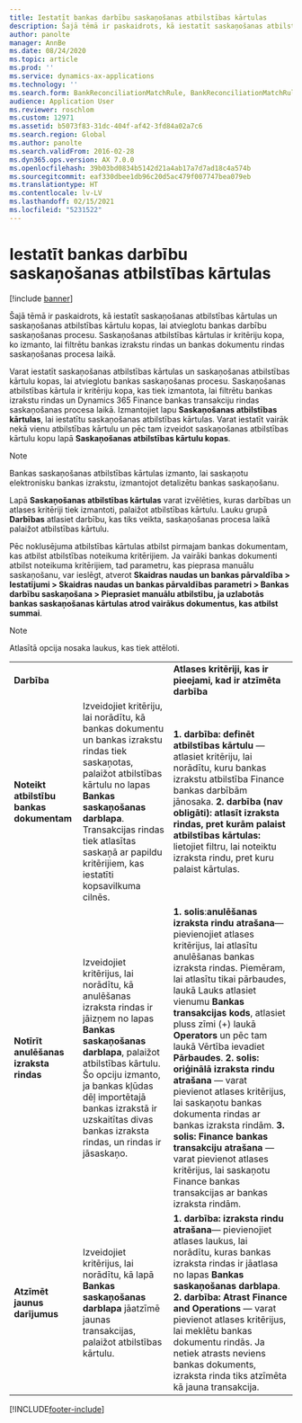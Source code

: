 ```yaml
---
title: Iestatīt bankas darbību saskaņošanas atbilstības kārtulas
description: Šajā tēmā ir paskaidrots, kā iestatīt saskaņošanas atbilstības kārtulas un saskaņošanas atbilstības kārtulu kopas, lai atvieglotu bankas darbību saskaņošanas procesu. Saskaņošanas atbilstības kārtulas ir kritēriju kopa, ko izmanto, lai filtrētu bankas izrakstu rindas un bankas dokumentu rindas saskaņošanas procesa laikā.
author: panolte
manager: AnnBe
ms.date: 08/24/2020
ms.topic: article
ms.prod: ''
ms.service: dynamics-ax-applications
ms.technology: ''
ms.search.form: BankReconciliationMatchRule, BankReconciliationMatchRuleSet
audience: Application User
ms.reviewer: roschlom
ms.custom: 12971
ms.assetid: b5073f83-31dc-404f-af42-3fd84a02a7c6
ms.search.region: Global
ms.author: panolte
ms.search.validFrom: 2016-02-28
ms.dyn365.ops.version: AX 7.0.0
ms.openlocfilehash: 39b03bd0834b5142d21a4ab17a7d7ad18c4a574b
ms.sourcegitcommit: eaf330dbee1db96c20d5ac479f007747bea079eb
ms.translationtype: HT
ms.contentlocale: lv-LV
ms.lasthandoff: 02/15/2021
ms.locfileid: "5231522"
---
```

# <a name="set-up-bank-reconciliation-matching-rules"></a>Iestatīt bankas darbību saskaņošanas atbilstības kārtulas

[!include [banner](../includes/banner.md)]

Šajā tēmā ir paskaidrots, kā iestatīt saskaņošanas atbilstības kārtulas un saskaņošanas atbilstības kārtulu kopas, lai atvieglotu bankas darbību saskaņošanas procesu. Saskaņošanas atbilstības kārtulas ir kritēriju kopa, ko izmanto, lai filtrētu bankas izrakstu rindas un bankas dokumentu rindas saskaņošanas procesa laikā.

Varat iestatīt saskaņošanas atbilstības kārtulas un saskaņošanas atbilstības kārtulu kopas, lai atvieglotu bankas saskaņošanas procesu. Saskaņošanas atbilstības kārtula ir kritēriju kopa, kas tiek izmantota, lai filtrētu bankas izrakstu rindas un Dynamics 365 Finance bankas transakciju rindas saskaņošanas procesa laikā. Izmantojiet lapu **Saskaņošanas atbilstības kārtulas**, lai iestatītu saskaņošanas atbilstības kārtulas. Varat iestatīt vairāk nekā vienu atbilstības kārtulu un pēc tam izveidot saskaņošanas atbilstības kārtulu kopu lapā **Saskaņošanas atbilstības kārtulu kopas**. 

> [!NOTE] 
> Bankas saskaņošanas atbilstības kārtulas izmanto, lai saskaņotu elektronisku bankas izrakstu, izmantojot detalizētu bankas saskaņošanu. 

Lapā **Saskaņošanas atbilstības kārtulas** varat izvēlēties, kuras darbības un atlases kritēriji tiek izmantoti, palaižot atbilstības kārtulu. Lauku grupā **Darbības** atlasiet darbību, kas tiks veikta, saskaņošanas procesa laikā palaižot atbilstības kārtulu.  

Pēc noklusējuma atbilstības kārtulas atbilst pirmajam bankas dokumentam, kas atbilst atbilstības noteikuma kritērijiem. Ja vairāki bankas dokumenti atbilst noteikuma kritērijiem, tad parametru, kas pieprasa manuālu saskaņošanu, var ieslēgt, atverot **Skaidras naudas un bankas pārvaldība > Iestatījumi > Skaidras naudas un bankas pārvaldības parametri > Bankas darbību saskaņošana > Pieprasiet manuālu atbilstību, ja uzlabotās bankas saskaņošanas kārtulas atrod vairākus dokumentus, kas atbilst summai**.

> [!NOTE] 
> Atlasītā opcija nosaka laukus, kas tiek attēloti.

|                                    |                                                                                                                                                                                                                                                                                                               |                                                                                                                                                                                                                                                                                                                                                                                                                                                                                                                                                                                                                                  |
|------------------------------------|---------------------------------------------------------------------------------------------------------------------------------------------------------------------------------------------------------------------------------------------------------------------------------------------------------------|----------------------------------------------------------------------------------------------------------------------------------------------------------------------------------------------------------------------------------------------------------------------------------------------------------------------------------------------------------------------------------------------------------------------------------------------------------------------------------------------------------------------------------------------------------------------------------------------------------------------------------|
| **Darbība**                         |                                                                                                                                                                                                                                                                                                               | **Atlases kritēriji, kas ir pieejami, kad ir atzīmēta darbība**                                                                                                                                                                                                                                                                                                                                                                                                                                                                                                                                                                         |
| **Noteikt atbilstību bankas dokumentam**       | Izveidojiet kritēriju, lai norādītu, kā bankas dokumentu un bankas izrakstu rindas tiek saskaņotas, palaižot atbilstības kārtulu no lapas **Bankas saskaņošanas darblapa**. Transakcijas rindas tiek atlasītas saskaņā ar papildu kritērijiem, kas iestatīti kopsavilkuma cilnēs.                                | **1. darbība: definēt atbilstības kārtulu** — atlasiet kritēriju, lai norādītu, kuru bankas izrakstu atbilstība Finance bankas darbībām jānosaka. **2. darbība (nav obligāti): atlasīt izraksta rindas, pret kurām palaist atbilstības kārtulas:** lietojiet filtru, lai noteiktu izraksta rindu, pret kuru palaist kārtulas.                                                                                                                                                                                                                                                                                                               |
| **Notīrīt anulēšanas izraksta rindas** | Izveidojiet kritērijus, lai norādītu, kā anulēšanas izraksta rindas ir jāizņem no lapas **Bankas saskaņošanas darblapa**, palaižot atbilstības kārtulu. Šo opciju izmanto, ja bankas kļūdas dēļ importētajā bankas izrakstā ir uzskaitītas divas bankas izraksta rindas, un rindas ir jāsaskaņo. | **1. solis**:**anulēšanas izraksta rindu atrašana**— pievienojiet atlases kritērijus, lai atlasītu anulēšanas bankas izraksta rindas. Piemēram, lai atlasītu tikai pārbaudes, laukā Lauks atlasiet vienumu **Bankas transakcijas kods**, atlasiet pluss zīmi (+) laukā **Operators** un pēc tam laukā Vērtība ievadiet **Pārbaudes**. **2. solis: oriģinālā izraksta rindu atrašana** — varat pievienot atlases kritērijus, lai saskaņotu bankas dokumenta rindas ar bankas izraksta rindām. **3. solis: Finance bankas transakciju atrašana** — varat pievienot atlases kritērijus, lai saskaņotu Finance bankas transakcijas ar bankas izraksta rindām. |
| **Atzīmēt jaunus darījumus**          | Izveidojiet kritērijus, lai norādītu, kā lapā **Bankas saskaņošanas darblapa** jāatzīmē jaunas transakcijas, palaižot atbilstības kārtulu.                                                                                                                                                                 | **1. darbība: izraksta rindu atrašana**— pievienojiet atlases laukus, lai norādītu, kuras bankas izraksta rindas ir jāatlasa no lapas **Bankas saskaņošanas darblapa**. **2. darbība: Atrast Finance and Operations** — varat pievienot atlases kritērijus, lai meklētu bankas dokumentu rindās. Ja netiek atrasts neviens bankas dokuments, izraksta rinda tiks atzīmēta kā jauna transakcija.                                                                                                                                                                                                                                             |


[!INCLUDE[footer-include](../../includes/footer-banner.md)]